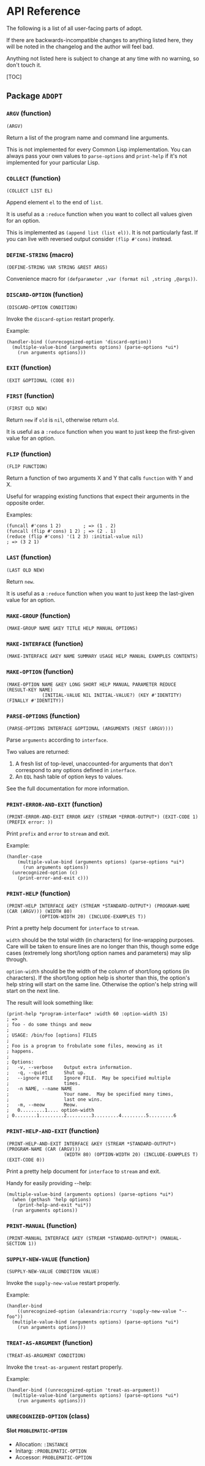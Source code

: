 # API Reference

The following is a list of all user-facing parts of adopt.

If there are backwards-incompatible changes to anything listed here, they will
be noted in the changelog and the author will feel bad.

Anything not listed here is subject to change at any time with no warning, so
don't touch it.

[TOC]

## Package `ADOPT`

### `ARGV` (function)

    (ARGV)

Return a list of the program name and command line arguments.

  This is not implemented for every Common Lisp implementation.  You can always
  pass your own values to `parse-options` and `print-help` if it's not
  implemented for your particular Lisp.

  

### `COLLECT` (function)

    (COLLECT LIST EL)

Append element `el` to the end of `list`.

  It is useful as a `:reduce` function when you want to collect all values given
  for an option.

  This is implemented as `(append list (list el))`.  It is not particularly
  fast.  If you can live with reversed output consider `(flip #'cons)`  instead.

  

### `DEFINE-STRING` (macro)

    (DEFINE-STRING VAR STRING &REST ARGS)

Convenience macro for `(defparameter ,var (format nil ,string ,@args))`.

### `DISCARD-OPTION` (function)

    (DISCARD-OPTION CONDITION)

Invoke the `discard-option` restart properly.

  Example:

    (handler-bind ((unrecognized-option 'discard-option))
      (multiple-value-bind (arguments options) (parse-options *ui*)
        (run arguments options)))

  

### `EXIT` (function)

    (EXIT &OPTIONAL (CODE 0))

### `FIRST` (function)

    (FIRST OLD NEW)

Return `new` if `old` is `nil`, otherwise return `old`.

  It is useful as a `:reduce` function when you want to just keep the
  first-given value for an option.

  

### `FLIP` (function)

    (FLIP FUNCTION)

Return a function of two arguments X and Y that calls `function` with Y and X.

  Useful for wrapping existing functions that expect their arguments in the
  opposite order.

  Examples:

    (funcall #'cons 1 2)        ; => (1 . 2)
    (funcall (flip #'cons) 1 2) ; => (2 . 1)
    (reduce (flip #'cons) '(1 2 3) :initial-value nil)
    ; => (3 2 1)

  

### `LAST` (function)

    (LAST OLD NEW)

Return `new`.

  It is useful as a `:reduce` function when you want to just keep the last-given
  value for an option.

  

### `MAKE-GROUP` (function)

    (MAKE-GROUP NAME &KEY TITLE HELP MANUAL OPTIONS)

### `MAKE-INTERFACE` (function)

    (MAKE-INTERFACE &KEY NAME SUMMARY USAGE HELP MANUAL EXAMPLES CONTENTS)

### `MAKE-OPTION` (function)

    (MAKE-OPTION NAME &KEY LONG SHORT HELP MANUAL PARAMETER REDUCE (RESULT-KEY NAME)
                 (INITIAL-VALUE NIL INITIAL-VALUE?) (KEY #'IDENTITY) (FINALLY #'IDENTITY))

### `PARSE-OPTIONS` (function)

    (PARSE-OPTIONS INTERFACE &OPTIONAL (ARGUMENTS (REST (ARGV))))

Parse `arguments` according to `interface`.

  Two values are returned:

  1. A fresh list of top-level, unaccounted-for arguments that don't correspond
     to any options defined in `interface`.
  2. An `EQL` hash table of option keys to values.

  See the full documentation for more information.

  

### `PRINT-ERROR-AND-EXIT` (function)

    (PRINT-ERROR-AND-EXIT ERROR &KEY (STREAM *ERROR-OUTPUT*) (EXIT-CODE 1) (PREFIX error: ))

Print `prefix` and `error` to `stream` and exit.

  Example:

    (handler-case
        (multiple-value-bind (arguments options) (parse-options *ui*)
          (run arguments options))
      (unrecognized-option (c)
        (print-error-and-exit c)))

  

### `PRINT-HELP` (function)

    (PRINT-HELP INTERFACE &KEY (STREAM *STANDARD-OUTPUT*) (PROGRAM-NAME (CAR (ARGV))) (WIDTH 80)
                (OPTION-WIDTH 20) (INCLUDE-EXAMPLES T))

Print a pretty help document for `interface` to `stream`.

  `width` should be the total width (in characters) for line-wrapping purposes.
  Care will be taken to ensure lines are no longer than this, though some edge
  cases (extremely long short/long option names and parameters) may slip
  through.

  `option-width` should be the width of the column of short/long options (in
  characters).  If the short/long option help is shorter than this, the option's
  help string will start on the same line.  Otherwise the option's help string
  will start on the next line.

  The result will look something like:

    (print-help *program-interface* :width 60 :option-width 15)
    ; =>
    ; foo - do some things and meow
    ;
    ; USAGE: /bin/foo [options] FILES
    ;
    ; Foo is a program to frobulate some files, meowing as it
    ; happens.
    ;
    ; Options:
    ;   -v, --verbose    Output extra information.
    ;   -q, --quiet      Shut up.
    ;   --ignore FILE    Ignore FILE.  May be specified multiple
    ;                    times.
    ;   -n NAME, --name NAME
    ;                    Your name.  May be specified many times,
    ;                    last one wins.
    ;   -m, --meow       Meow.
    ;   0.........1.... option-width
    ; 0........1.........2.........3.........4.........5.........6

  

### `PRINT-HELP-AND-EXIT` (function)

    (PRINT-HELP-AND-EXIT INTERFACE &KEY (STREAM *STANDARD-OUTPUT*) (PROGRAM-NAME (CAR (ARGV)))
                         (WIDTH 80) (OPTION-WIDTH 20) (INCLUDE-EXAMPLES T) (EXIT-CODE 0))

Print a pretty help document for `interface` to `stream` and exit.

  Handy for easily providing --help:

    (multiple-value-bind (arguments options) (parse-options *ui*)
      (when (gethash 'help options)
        (print-help-and-exit *ui*))
      (run arguments options))
  

### `PRINT-MANUAL` (function)

    (PRINT-MANUAL INTERFACE &KEY (STREAM *STANDARD-OUTPUT*) (MANUAL-SECTION 1))

### `SUPPLY-NEW-VALUE` (function)

    (SUPPLY-NEW-VALUE CONDITION VALUE)

Invoke the `supply-new-value` restart properly.

  Example:

    (handler-bind
        ((unrecognized-option (alexandria:rcurry 'supply-new-value "--foo"))
      (multiple-value-bind (arguments options) (parse-options *ui*)
        (run arguments options)))

  

### `TREAT-AS-ARGUMENT` (function)

    (TREAT-AS-ARGUMENT CONDITION)

Invoke the `treat-as-argument` restart properly.

  Example:

    (handler-bind ((unrecognized-option 'treat-as-argument))
      (multiple-value-bind (arguments options) (parse-options *ui*)
        (run arguments options)))

  

### `UNRECOGNIZED-OPTION` (class)

#### Slot `PROBLEMATIC-OPTION`

* Allocation: `:INSTANCE`
* Initarg: `:PROBLEMATIC-OPTION`
* Accessor: `PROBLEMATIC-OPTION`

